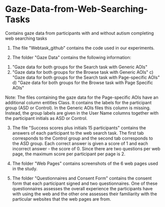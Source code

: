 # Gaze-Data-from-Web-Searching-Tasks
Contains gaze data from participants with and without autism completing web searching tasks

1. The file "Webtask_github" contains the code used in our experiments.

2. The folder "Gaze Data" contains the following information: 

  1) "Gaze data for both groups for the Search task with Generic AOIs" 
  2) "Gaze data for both groups for the Browse task with Generic AOIs"
  c) "Gaze data for both groups for the Search task with Page-specific AOIs"
  d) "Gaze data for both groups for the Browse task with Page Specific AOIs"
  
Note: The files containing the gaze data for the Page-specific AOIs have an additional column entitles Class. It contains the labels for the participant group (ASD or Control). In the Generic AOIs files this column is missing. Instead, the group labels are given in the User Name columns together with the participant initials as ASD or Control.

3. The file "Success scores plus initials 15 participants" contains the answers of each participant to the web search task. The first tab corresponds to the Control group and the second tab corresponds to the ASD group. Each correct answer is given a score of 1 and each incorrect answer - the score of 0. Since there are two questions per web page, the maximum score per participant per page is 2.

4. The folder "Web Pages" contains screenshots of the 6 web pages used in the study.

5. The folder "Questionnaires and Consent Form" contains the consent form that each participant signed and two questionnaires. One of these questionnaires assesses the overall experience the participants have with using the web and the other one assesses their familiarity with the particular websites that the web pages are from.
